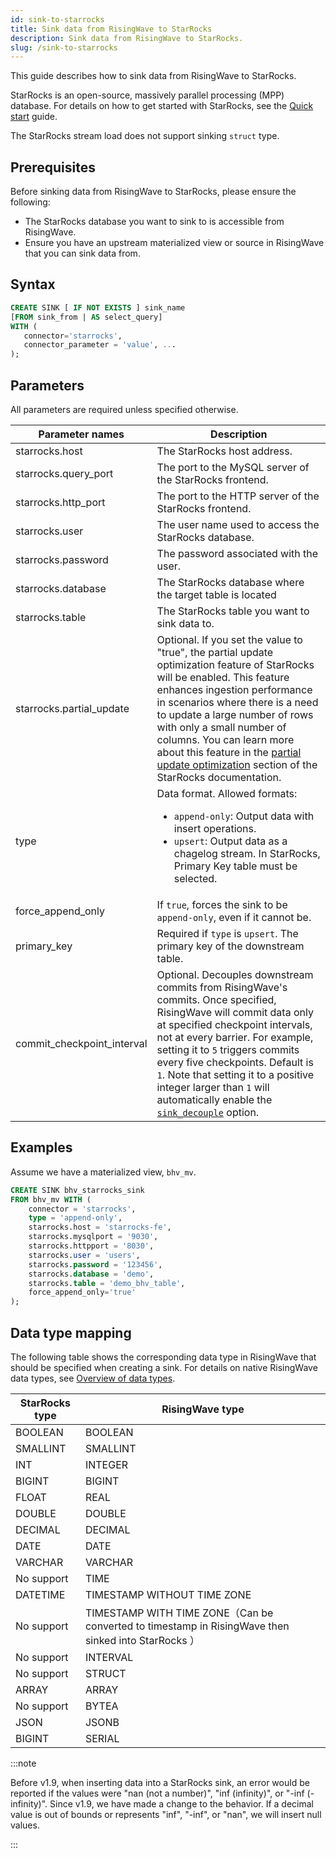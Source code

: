 ```yaml
---
id: sink-to-starrocks
title: Sink data from RisingWave to StarRocks
description: Sink data from RisingWave to StarRocks.
slug: /sink-to-starrocks
---
```


This guide describes how to sink data from RisingWave to StarRocks.

StarRocks is an open-source, massively parallel processing (MPP) database. For details on how to get started with StarRocks, see the [Quick start](https://docs.starrocks.io/docs/quick_start/) guide.

The StarRocks stream load does not support sinking `struct` type.

## Prerequisites

Before sinking data from RisingWave to StarRocks, please ensure the following:

- The StarRocks database you want to sink to is accessible from RisingWave.
- Ensure you have an upstream materialized view or source in RisingWave that you can sink data from.

## Syntax

```sql
CREATE SINK [ IF NOT EXISTS ] sink_name
[FROM sink_from | AS select_query]
WITH (
   connector='starrocks',
   connector_parameter = 'value', ...
);
```

## Parameters

All parameters are required unless specified otherwise.

| Parameter names | Description |
| --------------- | ---------------------------------------------------------------------- |
| starrocks.host  | The StarRocks host address. |
| starrocks.query_port | The port to the MySQL server of the StarRocks frontend. |
| starrocks.http_port | The port to the HTTP server of the StarRocks frontend.|
| starrocks.user | The user name used to access the StarRocks database. |
| starrocks.password | The password associated with the user. |
| starrocks.database | The StarRocks database where the target table is located |
| starrocks.table | The StarRocks table you want to sink data to. |
| starrocks.partial_update | Optional. If you set the value to "true", the partial update optimization feature of StarRocks will be enabled. This feature enhances ingestion performance in scenarios where there is a need to update a large number of rows with only a small number of columns. You can learn more about this feature in the [partial update optimization](https://docs.starrocks.io/docs/sql-reference/sql-statements/data-manipulation/UPDATE/#partial-updates-in-column-mode-since-v31) section of the StarRocks documentation.|
| type | Data format. Allowed formats:<ul><li> `append-only`: Output data with insert operations.</li><li> `upsert`: Output data as a chagelog stream. In StarRocks, Primary Key table must be selected. </li></ul> |
| force_append_only | If `true`, forces the sink to be `append-only`, even if it cannot be. |
| primary_key | Required if `type` is `upsert`. The primary key of the downstream table. |
| commit_checkpoint_interval | Optional. Decouples downstream commits from RisingWave's commits. Once specified, RisingWave will commit data only at specified checkpoint intervals, not at every barrier. For example, setting it to `5` triggers commits every five checkpoints. Default is `1`. Note that setting it to a positive integer larger than `1` will automatically enable the [`sink_decouple`](/data-delivery.md#sink-decoupling) option.|

## Examples

Assume we have a materialized view, `bhv_mv`.

```sql
CREATE SINK bhv_starrocks_sink
FROM bhv_mv WITH (
    connector = 'starrocks',
    type = 'append-only',
    starrocks.host = 'starrocks-fe',
    starrocks.mysqlport = '9030',
    starrocks.httpport = '8030',
    starrocks.user = 'users',
    starrocks.password = '123456',
    starrocks.database = 'demo',
    starrocks.table = 'demo_bhv_table',
    force_append_only='true'
);
```

## Data type mapping

The following table shows the corresponding data type in RisingWave that should be specified when creating a sink. For details on native RisingWave data types, see [Overview of data types](/sql/sql-data-types.md).

| StarRocks type | RisingWave type |
|----------------|-----------------|
| BOOLEAN | BOOLEAN |
| SMALLINT | SMALLINT |
| INT | INTEGER |
| BIGINT | BIGINT |
| FLOAT | REAL |
| DOUBLE | DOUBLE |
| DECIMAL | DECIMAL |
| DATE | DATE |
| VARCHAR | VARCHAR |
| No support | TIME |
| DATETIME | TIMESTAMP WITHOUT TIME ZONE |
| No support | TIMESTAMP WITH TIME ZONE（Can be converted to timestamp in RisingWave then sinked into StarRocks ）|
| No support | INTERVAL |
| No support | STRUCT |
| ARRAY | ARRAY |
| No support | BYTEA |
| JSON | JSONB |
| BIGINT | SERIAL |

:::note

Before v1.9, when inserting data into a StarRocks sink, an error would be reported if the values were "nan (not a number)", "inf (infinity)", or "-inf (-infinity)". Since v1.9, we have made a change to the behavior. If a decimal value is out of bounds or represents "inf", "-inf", or "nan", we will insert null values.

:::

